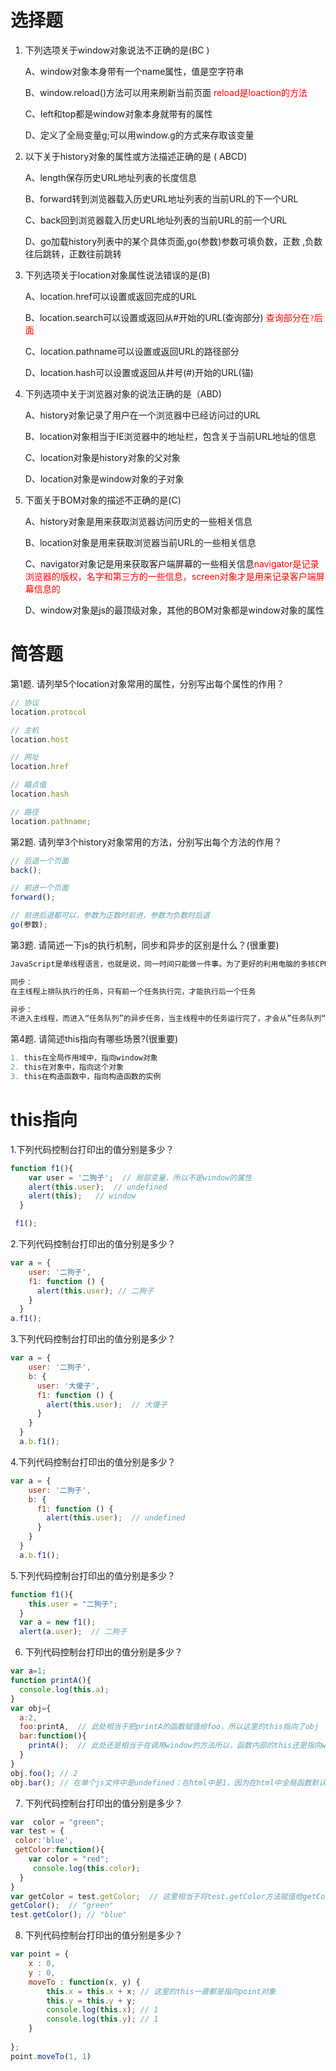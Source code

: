 # 选择题

1. 下列选项关于window对象说法不正确的是(BC )

   A、window对象本身带有一个name属性，值是空字符串

   B、window.reload()方法可以用来刷新当前页面 <font color=red>reload是loaction的方法</font>

   C、left和top都是window对象本身就带有的属性

   D、定义了全局变量g;可以用window.g的方式来存取该变量

2. 以下关于history对象的属性或方法描述正确的是 ( ABCD)

   A、length保存历史URL地址列表的长度信息

   B、forward转到浏览器载入历史URL地址列表的当前URL的下一个URL

   C、back回到浏览器载入历史URL地址列表的当前URL的前一个URL

   D、go加载history列表中的某个具体页面,go(参数)参数可填负数，正数 ,负数往后跳转，正数往前跳转

3. 下列选项关于location对象属性说法错误的是(B)

   A、location.href可以设置或返回完成的URL

   B、location.search可以设置或返回从#开始的URL(查询部分) <font color=red>查询部分在`?`后面</font>

   C、location.pathname可以设置或返回URL的路径部分

   D、location.hash可以设置或返回从井号(#)开始的URL(锚)

4. 下列选项中关于浏览器对象的说法正确的是（ABD)

   A、history对象记录了用户在一个浏览器中已经访问过的URL

   B、location对象相当于IE浏览器中的地址栏，包含关于当前URL地址的信息

   C、location对象是history对象的父对象

   D、location对象是window对象的子对象

5. 下面关于BOM对象的描述不正确的是(C)

   A、history对象是用来获取浏览器访问历史的一些相关信息

   B、location对象是用来获取浏览器当前URL的一些相关信息

   C、navigator对象记是用来获取客户端屏幕的一些相关信息<font color=red>navigator是记录浏览器的版权，名字和第三方的一些信息，screen对象才是用来记录客户端屏幕信息的</font>

   D、window对象是js的最顶级对象，其他的BOM对象都是window对象的属性


# 简答题

第1题. 请列举5个location对象常用的属性，分别写出每个属性的作用？
```js
// 协议
location.protocol

// 主机
location.host

// 网址
location.href

// 瞄点值
location.hash

// 路径
location.pathname;
```
第2题. 请列举3个history对象常用的方法，分别写出每个方法的作用？
```js
// 后退一个页面
back();

// 前进一个页面
forward();

// 前进后退都可以，参数为正数时前进，参数为负数时后退
go(参数);
```
第3题. 请简述一下js的执行机制，同步和异步的区别是什么？(很重要)

```js
JavaScript是单线程语言，也就是说，同一时间只能做一件事。为了更好的利用电脑的多核CPU计算能力，HTML5提出了Web Worker的标准，允许js创建多个线程，但是子线程完全受主线程的控制。

同步：
在主线程上排队执行的任务，只有前一个任务执行完，才能执行后一个任务

异步：
不进入主线程，而进入“任务队列”的异步任务，当主线程中的任务运行完了，才会从”任务队列“中取出异步任务放入主线程中执行。
```

第4题. 请简述this指向有哪些场景?(很重要)

```js
1. this在全局作用域中，指向window对象
2. this在对象中，指向这个对象
3. this在构造函数中，指向构造函数的实例
```

# this指向
1.下列代码控制台打印出的值分别是多少？

```js
function f1(){
    var user = '二狗子';  // 局部变量，所以不是window的属性
    alert(this.user);  // undefined
    alert(this);   // window
  }

 f1();
```

2.下列代码控制台打印出的值分别是多少？
```js
var a = {
    user: '二狗子',
    f1: function () {
      alert(this.user); // 二狗子
    }
  }
a.f1();

```

3.下列代码控制台打印出的值分别是多少？

```js
var a = {
    user: '二狗子',
    b: {
      user: '大傻子',
      f1: function () {
        alert(this.user);  // 大傻子
      }
    }
  }
  a.b.f1();

```

4.下列代码控制台打印出的值分别是多少？
```js
var a = {
    user: '二狗子',
    b: {
      f1: function () {
        alert(this.user);  // undefined
      }
    }
  }
  a.b.f1(); 
```

5.下列代码控制台打印出的值分别是多少？
```js
function f1(){
    this.user = "二狗子";
  }
  var a = new f1();
  alert(a.user);  // 二狗子
```

6. 下列代码控制台打印出的值分别是多少？
```js
var a=1;
function printA(){
  console.log(this.a);
}
var obj={
  a:2,
  foo:printA,  // 此处相当于把printA的函数赋值给foo，所以这里的this指向了obj
  bar:function(){
    printA();  // 此处还是相当于在调用window的方法所以，函数内部的this还是指向window
  }
}
obj.foo(); // 2
obj.bar(); // 在单个js文件中是undefined；在html中是1，因为在html中全局函数默认为window的方法，所以this指向window对象

```

7. 下列代码控制台打印出的值分别是多少？
```js
var  color = "green";
var test = {
 color:'blue',
 getColor:function(){
    var color = "red";
     console.log(this.color);
  }
}
var getColor = test.getColor;  // 这里相当于将test.getColor方法赋值给getColor，this指向window
getColor();  // "green"
test.getColor(); // "blue" 

```

8. 下列代码控制台打印出的值分别是多少？
```js
var point = { 
    x : 0, 
    y : 0, 
    moveTo : function(x, y) { 
        this.x = this.x + x; // 这里的this一直都是指向point对象
        this.y = this.y + y;
        console.log(this.x); // 1
        console.log(this.y); // 1
    } 
   
}; 
point.moveTo(1, 1)


```


